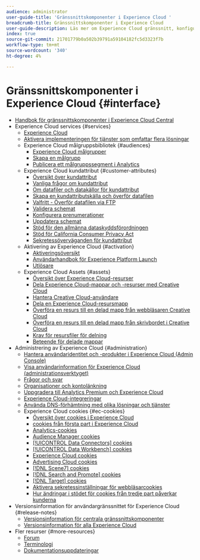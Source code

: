 ```yaml
---
audience: administrator
user-guide-title: 'Gränssnittskomponenter i Experience Cloud '
breadcrumb-title: Gränssnittskomponenter i Experience Cloud
user-guide-description: Läs mer om Experience Cloud gränssnitt, konfigurera inställningar, sök efter hjälp och affärsobjekt. Få hjälp med användar- och produkthantering, kundattribut, målgruppsbibliotek, cookies och Experience Cloud Assets.
index: true
source-git-commit: 21701779b0a502b39791a59104182fc5d3323f7b
workflow-type: tm+mt
source-wordcount: '340'
ht-degree: 4%

---
```



# Gränssnittskomponenter i Experience Cloud {#interface}

+ [Handbok för gränssnittskomponenter i Experience Cloud Central](experience-cloud.md)
+ Experience Cloud services {#services}
   + [Experience Cloud](core-services-landing.md)
   + [Aktivera implementeringen för tjänster som omfattar flera lösningar](core-services.md)
   + Experience Cloud målgruppsbibliotek {#audiences}
      + [Experience Cloud målgrupper](audience-library.md)
      + [Skapa en målgrupp](t-audience-create.md)
      + [Publicera ett målgruppssegment i Analytics](t-publish-audience-segment.md)
   + Experience Cloud kundattribut {#customer-attributes}
      + [Översikt över kundattribut](attributes.md)
      + [Vanliga frågor om kundattribut](faq-crs.md)
      + [Om datafiler och datakällor för kundattribut](crs-data-file.md)
      + [Skapa en kundattributskälla och överför datafilen](t-crs-usecase.md)
      + [Valfritt - Överför datafilen via FTP](t-upload-attributes-ftp.md)
      + [Validera schemat](validate-schema.md)
      + [Konfigurera prenumerationer](subscription.md)
      + [Uppdatera schemat](t-update-schema.md)
      + [Stöd för den allmänna dataskyddsförordningen](gdpr.md)
      + [Stöd för California Consumer Privacy Act](ccpa.md)
      + [Sekretessöverväganden för kundattribut](privacy-mac.md)
   + Aktivering av Experience Cloud {#activation}
      + [Aktiveringsöversikt](activation.md)
      + [Användarhandbok för Experience Platform Launch](https://experienceleague.adobe.com/docs/experience-platform/tags/home.html?lang=en)
      + [Utlösare](triggers.md)
   + Experience Cloud Assets {#assets}
      + [Översikt över Experience Cloud-resurser](experience-cloud-assets.md)
      + [Dela Experience Cloud-mappar och -resurser med Creative Cloud](creative-cloud.md)
      + [Hantera Creative Cloud-användare](t-admin-add-cc-user.md)
      + [Dela en Experience Cloud-resursmapp](t-share-creative-cloud.md)
      + [Överföra en resurs till en delad mapp från webbläsaren Creative Cloud](t-upload-asset-cc.md)
      + [Överföra en resurs till en delad mapp från skrivbordet i Creative Cloud](t-cc-asset-upload-thor.md)
      + [Krav för resursfiler för delning](assets-file-reqs.md)
      + [Beteende för delade mappar](asset-behavior.md)
+ Administrering av Experience Cloud {#administration}
   + [Hantera användaridentitet och -produkter i Experience Cloud (Admin Console)](admin-getting-started.md)
   + [Visa användarinformation för Experience Cloud (administrationsverktyget)](admin-tool-experience-cloud.md)
   + [Frågor och svar](faq.md)
   + [Organisationer och kontolänkning](organizations.md)
   + [Uppgradera till Analytics Premium och Experience Cloud](upgrade-to-analytics-premium.md)
   + [Experience Cloud-integreringar](marketing-cloud-integrations.md)
   + [Använda DNS-förhämtning med olika lösningar och tjänster](dns-prefetch.md)
   + Experience Cloud cookies {#ec-cookies}
      + [Översikt över cookies i Experience Cloud](cookies-privacy.md)
      + [cookies från första part i Experience Cloud](cookies-first-party.md)
      + [Analytics-cookies](cookies-analytics.md)
      + [Audience Manager cookies](cookies-am.md)
      + [[!UICONTROL Data Connectors] cookies](cookies-dc.md)
      + [[!UICONTROL Data Workbench] cookies](cookies-insight.md)
      + [Experience Cloud cookies](cookies-mc.md)
      + [Advertising Cloud cookies](cookies-advertising-cloud.md)
      + [[!DNL Scene7] cookies](cookies-s7.md)
      + [[!DNL Search and Promote] cookies](cookies-snp.md)
      + [[!DNL Target] cookies](cookies-target.md)
      + [Aktivera sekretessinställningar för webbläsarcookies](browser-cookie-settings.md)
      + [Hur ändringar i stödet för cookies från tredje part påverkar kunderna](cookies-thirdparty.md)
+ Versionsinformation för användargränssnittet för Experience Cloud {#release-notes}
   + [Versionsinformation för centrala gränssnittskomponenter](release-notes.md)
   + [Versionsinformation för alla Experience Cloud](https://experienceleague.adobe.com/docs/release-notes/experience-cloud/current.html?lang=en)
+ Fler resurser {#more-resources}
   + [Forum](https://experienceleaguecommunities.adobe.com/)
   + [Terminologi](terms.md)
   + [Dokumentationsuppdateringar](doc-updates.md)
